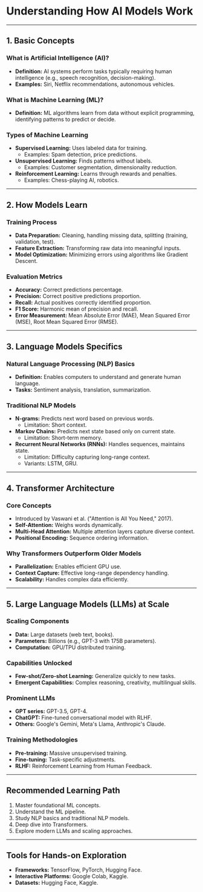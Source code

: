 # Understanding How AI Models Work

---

## 1. Basic Concepts

### What is Artificial Intelligence (AI)?
- **Definition:** AI systems perform tasks typically requiring human intelligence (e.g., speech recognition, decision-making).
- **Examples:** Siri, Netflix recommendations, autonomous vehicles.

### What is Machine Learning (ML)?
- **Definition:** ML algorithms learn from data without explicit programming, identifying patterns to predict or decide.

### Types of Machine Learning
- **Supervised Learning:** Uses labeled data for training.
  - Examples: Spam detection, price predictions.
- **Unsupervised Learning:** Finds patterns without labels.
  - Examples: Customer segmentation, dimensionality reduction.
- **Reinforcement Learning:** Learns through rewards and penalties.
  - Examples: Chess-playing AI, robotics.

---

## 2. How Models Learn

### Training Process
- **Data Preparation:** Cleaning, handling missing data, splitting (training, validation, test).
- **Feature Extraction:** Transforming raw data into meaningful inputs.
- **Model Optimization:** Minimizing errors using algorithms like Gradient Descent.

### Evaluation Metrics
- **Accuracy:** Correct predictions percentage.
- **Precision:** Correct positive predictions proportion.
- **Recall:** Actual positives correctly identified proportion.
- **F1 Score:** Harmonic mean of precision and recall.
- **Error Measurement:** Mean Absolute Error (MAE), Mean Squared Error (MSE), Root Mean Squared Error (RMSE).

---

## 3. Language Models Specifics

### Natural Language Processing (NLP) Basics
- **Definition:** Enables computers to understand and generate human language.
- **Tasks:** Sentiment analysis, translation, summarization.

### Traditional NLP Models
- **N-grams:** Predicts next word based on previous words.
  - Limitation: Short context.
- **Markov Chains:** Predicts next state based only on current state.
  - Limitation: Short-term memory.
- **Recurrent Neural Networks (RNNs):** Handles sequences, maintains state.
  - Limitation: Difficulty capturing long-range context.
  - Variants: LSTM, GRU.

---

## 4. Transformer Architecture

### Core Concepts
- Introduced by Vaswani et al. ("Attention is All You Need," 2017).
- **Self-Attention:** Weighs words dynamically.
- **Multi-Head Attention:** Multiple attention layers capture diverse context.
- **Positional Encoding:** Sequence ordering information.

### Why Transformers Outperform Older Models
- **Parallelization:** Enables efficient GPU use.
- **Context Capture:** Effective long-range dependency handling.
- **Scalability:** Handles complex data efficiently.

---

## 5. Large Language Models (LLMs) at Scale

### Scaling Components
- **Data:** Large datasets (web text, books).
- **Parameters:** Billions (e.g., GPT-3 with 175B parameters).
- **Computation:** GPU/TPU distributed training.

### Capabilities Unlocked
- **Few-shot/Zero-shot Learning:** Generalize quickly to new tasks.
- **Emergent Capabilities:** Complex reasoning, creativity, multilingual skills.

### Prominent LLMs
- **GPT series:** GPT-3.5, GPT-4.
- **ChatGPT:** Fine-tuned conversational model with RLHF.
- **Others:** Google's Gemini, Meta's Llama, Anthropic's Claude.

### Training Methodologies
- **Pre-training:** Massive unsupervised training.
- **Fine-tuning:** Task-specific adjustments.
- **RLHF:** Reinforcement Learning from Human Feedback.

---

## Recommended Learning Path

1. Master foundational ML concepts.
2. Understand the ML pipeline.
3. Study NLP basics and traditional NLP models.
4. Deep dive into Transformers.
5. Explore modern LLMs and scaling approaches.

---

## Tools for Hands-on Exploration

- **Frameworks:** TensorFlow, PyTorch, Hugging Face.
- **Interactive Platforms:** Google Colab, Kaggle.
- **Datasets:** Hugging Face, Kaggle.

